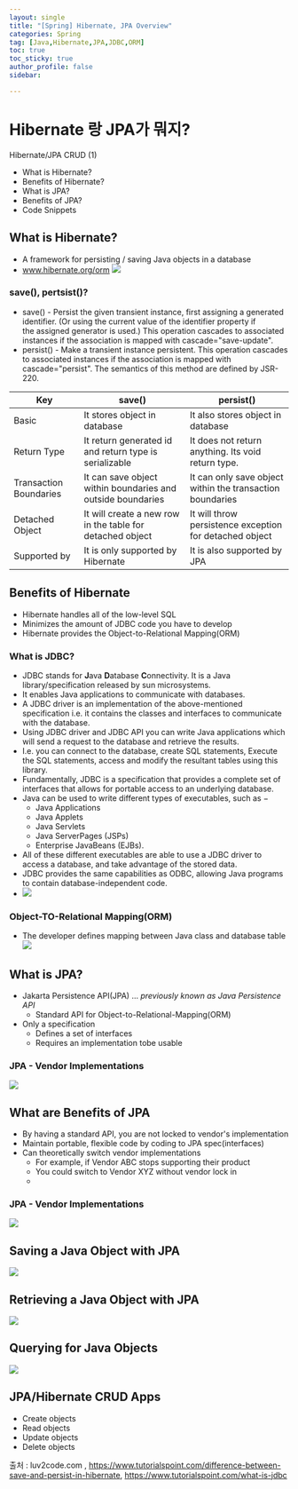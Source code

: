 ```yaml
---
layout: single
title: "[Spring] Hibernate, JPA Overview"
categories: Spring
tag: [Java,Hibernate,JPA,JDBC,ORM]
toc: true
toc_sticky: true
author_profile: false
sidebar:

---
```

# Hibernate 랑 JPA가 뭐지?
Hibernate/JPA CRUD (1)

- What is Hibernate?
- Benefits of Hibernate?
- What is JPA?
- Benefits of JPA?
- Code Snippets

## What is Hibernate?
- A framework for persisting / saving Java objects in a database
- www.hibernate.org/orm
	![](https://i.imgur.com/uCE9YU9.png)
### save(), pertsist()?
- save() - Persist the given transient instance, first assigning a generated identifier. (Or using the current value of the identifier property if the assigned generator is used.) This operation cascades to associated instances if the association is mapped with cascade="save-update".
- persist() - Make a transient instance persistent. This operation cascades to associated instances if the association is mapped with cascade="persist". The semantics of this method are defined by JSR-220.

| Key                    | save()                                                      | persist()                                                 |
| ---------------------- | ----------------------------------------------------------- | --------------------------------------------------------- |
| Basic                  | It stores object in database                                | It also stores object in database                         |
| Return Type            | It return generated id and return type is serializable      | It does not return anything. Its void return type.        |
| Transaction Boundaries | It can save object within boundaries and outside boundaries | It can only save object within the transaction boundaries |
| Detached Object        | It will create a new row in the table for detached object   | It will throw persistence exception for detached object   |
| Supported by           | It is only supported by Hibernate                           | It is also supported by JPA                                                          |

## Benefits of Hibernate
- Hibernate handles all of the low-level SQL
- Minimizes the amount of JDBC code you have to develop
- Hibernate provides the Object-to-Relational Mapping(ORM)

### What is JDBC?
- JDBC stands for **J**ava **D**atabase **C**onnectivity. It is a Java library/specification released by sun microsystems. 
- It enables Java applications to communicate with databases.
- A JDBC driver is an implementation of the above-mentioned specification i.e. it contains the classes and interfaces to communicate with the database. 
- Using JDBC driver and JDBC API you can write Java applications which will send a request to the database and retrieve the results.
- I.e. you can connect to the database, create SQL statements, Execute the SQL statements, access and modify the resultant tables using this library.
- Fundamentally, JDBC is a specification that provides a complete set of interfaces that allows for portable access to an underlying database. 
- Java can be used to write different types of executables, such as −
	-   Java Applications
	-   Java Applets
	-   Java Servlets
	-   Java ServerPages (JSPs)
	-   Enterprise JavaBeans (EJBs).
- All of these different executables are able to use a JDBC driver to access a database, and take advantage of the stored data. 
- JDBC provides the same capabilities as ODBC, allowing Java programs to contain database-independent code.
- ![](https://www.tutorialspoint.com/assets/questions/media/19619/jdbc_driver_manager.jpg)

### Object-TO-Relational Mapping(ORM)
- The developer defines mapping between Java class and database table
![](https://i.imgur.com/pjAimOb.png)

## What is JPA?
- Jakarta Persistence API(JPA) ... *previously known as Java Persistence API*
	- Standard API for Object-to-Relational-Mapping(ORM)
- Only a specification
	- Defines a set of interfaces
	- Requires an implementation tobe usable

### JPA - Vendor Implementations
![](https://i.imgur.com/v5spGdp.png)

## What are Benefits of JPA
- By having a standard API, you are not locked to vendor's implementation
- Maintain portable, flexible code by coding to JPA spec(interfaces)
- Can theoretically switch vendor implementations
	- For example, if Vendor ABC stops supporting their product
	- You could switch to Vendor XYZ without vendor lock in
	- 
### JPA - Vendor Implementations
![](https://i.imgur.com/dqa8QGV.png)


## Saving a Java Object with JPA

![](https://i.imgur.com/iSoqOUv.png)

## Retrieving a Java Object with JPA

![](https://i.imgur.com/fXhDQWy.png)

## Querying for Java Objects

![](https://i.imgur.com/R2rg201.png)

## JPA/Hibernate CRUD Apps

- Create objects
- Read objects
- Update objects
- Delete objects

출처 : luv2code.com , https://www.tutorialspoint.com/difference-between-save-and-persist-in-hibernate, https://www.tutorialspoint.com/what-is-jdbc
